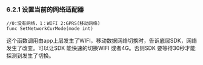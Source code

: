### 6.2.1 设置当前的网络适配器

```
//0:没有网络，1：WIFI 2:GPRS(移动网络)
func SetNetworkCurMode(mode int)
```

这个函数调用由app上层发生了WIFI，移动数据网络切换时，告诉底层SDK，网络发生了改变。可以让SDK 能快速的切换WIFI 或者4G。否则SDK 要等待30秒才能探测到发生了切换。

